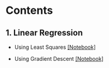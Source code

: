 # Contents

## 1. Linear Regression
  
  - Using Least Squares [[Notebook]](https://github.com/LaxmanSinghTomar/Machine-Learning/blob/master/Tutorials/Linear%20Regression/Linear%20Regression%20using%20Least%20Squares.ipynb)
  
  - Using Gradient Descent [[Notebook]](https://github.com/LaxmanSinghTomar/Machine-Learning/blob/master/Tutorials/Linear%20Regression/Linear%20Regression%20using%20Gradient%20Descent.ipynb)
